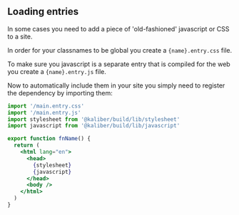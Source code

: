 ## Loading entries

In some cases you need to add a piece of 'old-fashioned' javascript or CSS to a site.

In order for your classnames to be global you create a `{name}.entry.css` file.

To make sure you javascript is a separate entry that is compiled for the web you create a
`{name}.entry.js` file.

Now to automatically include them in your site you simply need to register the dependency by
importing them:

```jsx
import '/main.entry.css'
import '/main.entry.js'
import stylesheet from '@kaliber/build/lib/stylesheet'
import javascript from '@kaliber/build/lib/javascript'

export function fnName() {
  return (
    <html lang="en">
      <head>
        {stylesheet}
        {javascript}
      </head>
      <body />
    </html>
  )
}
```
